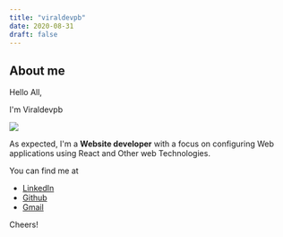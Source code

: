 ```yaml
---
title: "viraldevpb"
date: 2020-08-31
draft: false
---
```


## About me
Hello All,

I'm Viraldevpb

<img src="https://avatars2.githubusercontent.com/u/66899360?s=400&u=62afd80d52fe0879dff7af35121e81dab7222ef5&v=4"/>

As expected, I'm a **Website developer** with a focus on configuring Web applications using React and Other web Technologies.

You can find me at

 - [LinkedIn](https://www.linkedin.com/in/prathamesh-borse-33185017a/)
 - [Github](https://github.com/viraldevpb)
 - [Gmail](mailto:prathameshborse.official@gmail.com)

Cheers!
